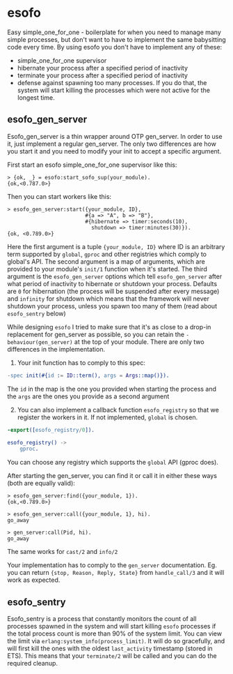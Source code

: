 # esofo

Easy simple_one_for_one - boilerplate for when you need to manage many simple
processes, but don't want to have to implement the same babysitting code every
time. By using esofo you don't have to implement any of these:

* simple_one_for_one supervisor
* hibernate your process after a specified period of inactivity
* terminate your process after a specified period of inactivity
* defense against spawning too many processes. If you do that, the system will start killing the processes which were not active for the longest time.


## esofo_gen_server

Esofo_gen_server is a thin wrapper around OTP gen_server.
In order to use it, just implement a regular gen_server. The only two differences are how you start it and you need to modify your init to accept a specific argument.

First start an esofo simple_one_for_one supervisor like this:
```
> {ok, _} = esofo:start_sofo_sup(your_module).
{ok,<0.787.0>}
```

Then you can start workers like this:
```
> esofo_gen_server:start({your_module, ID},
                         #{a => "A", b => "B"},
                         #{hibernate => timer:seconds(10),
                           shutdown => timer:minutes(30)}).
{ok, <0.789.0>}
```

Here the first argument is a tuple `{your_module, ID}` where ID is an arbitrary term supported by `global`, `gproc` and other registries which comply to global's API. The second argument is a map of arguments, which are provided to your module's `init/1` function when it's started. The third argument is the `esofo_gen_server` options which tell `esofo_gen_server` after what period of inactivity to hibernate or shutdown your process. Defaults are `0` for hibernation (the process will be suspended after every message) and `infinity` for shutdown which means that the framework will never shutdown your process, unless you spawn too many of them (read about `esofo_sentry` below)

While designing `esofo` I tried to make sure that it's as close to a drop-in replacement for gen_server as possible, so you can retain the `-behaviour(gen_server)` at the top of your module. There are only two differences in the implementation.

1. Your init function has to comply to this spec:
```erlang
-spec init(#{id := ID::term(), args = Args::map()}).
```
The `id` in the map is the one you provided when starting the process and the `args` are the ones you provide as a second argument

2. You can also implement a callback function `esofo_registry` so that we register the workers in it. If not implemented, `global` is chosen.
```erlang
-export([esofo_registry/0]).

esofo_registry() ->
    gproc.
```
You can choose any registry which supports the `global` API (gproc does).

After starting the gen_server, you can find it or call it in either these ways (both are equally valid):

```
> esofo_gen_server:find({your_module, 1}).
{ok,<0.789.0>}

> esofo_gen_server:call({your_module, 1}, hi).
go_away

> gen_server:call(Pid, hi).
go_away
```

The same works for `cast/2` and `info/2`

Your implementation has to comply to the `gen_server` documentation. Eg. you can return `{stop, Reason, Reply, State}` from `handle_call/3` and it will work as expected.



## esofo_sentry

Esofo_sentry is a process that constantly monitors the count of all processes spawned in the system and will start killing `esofo` processes  if the total process count is more than 90% of the system limit. You can view the limit via `erlang:system_info(process_limit)`.
It will do so gracefully, and will first kill the ones with the oldest `last_activity` timestamp (stored in ETS). This means that your `terminate/2` will be called and you can do the required cleanup.
